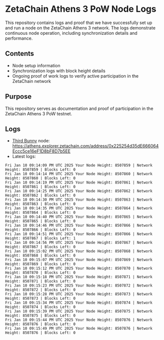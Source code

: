 # ZetaChain Athens 3 PoW Node Logs
This repository contains logs and proof that we have successfully set up and run a node on the ZetaChain Athens 3 network. The logs demonstrate continuous node operation, including synchronization details and performance.

## Contents
- Node setup information
- Synchronization logs with block height details
- Ongoing proof of work logs to verify active participation in the ZetaChain network

## Purpose
This repository serves as documentation and proof of participation in the ZetaChain Athens 3 PoW testnet.

## Logs

- [Third Bunny](https://thirdbunny.xyz/) node: https://athens.explorer.zetachain.com/address/0x225254d35dE666064Eccc5ce16eF1D8bF8D7b5EE
- Latest logs:
```
Fri Jan 10 09:14:09 PM UTC 2025 Your Node Height: 8507859 | Network Height: 8507859 | Blocks Left: 0
Fri Jan 10 09:14:14 PM UTC 2025 Your Node Height: 8507860 | Network Height: 8507860 | Blocks Left: 0
Fri Jan 10 09:14:19 PM UTC 2025 Your Node Height: 8507861 | Network Height: 8507861 | Blocks Left: 0
Fri Jan 10 09:14:25 PM UTC 2025 Your Node Height: 8507862 | Network Height: 8507862 | Blocks Left: 0
Fri Jan 10 09:14:30 PM UTC 2025 Your Node Height: 8507863 | Network Height: 8507863 | Blocks Left: 0
Fri Jan 10 09:14:35 PM UTC 2025 Your Node Height: 8507864 | Network Height: 8507864 | Blocks Left: 0
Fri Jan 10 09:14:40 PM UTC 2025 Your Node Height: 8507865 | Network Height: 8507865 | Blocks Left: 0
Fri Jan 10 09:14:46 PM UTC 2025 Your Node Height: 8507866 | Network Height: 8507866 | Blocks Left: 0
Fri Jan 10 09:14:51 PM UTC 2025 Your Node Height: 8507866 | Network Height: 8507867 | Blocks Left: 1
Fri Jan 10 09:14:56 PM UTC 2025 Your Node Height: 8507867 | Network Height: 8507867 | Blocks Left: 0
Fri Jan 10 09:15:02 PM UTC 2025 Your Node Height: 8507868 | Network Height: 8507868 | Blocks Left: 0
Fri Jan 10 09:15:07 PM UTC 2025 Your Node Height: 8507869 | Network Height: 8507869 | Blocks Left: 0
Fri Jan 10 09:15:12 PM UTC 2025 Your Node Height: 8507870 | Network Height: 8507870 | Blocks Left: 0
Fri Jan 10 09:15:18 PM UTC 2025 Your Node Height: 8507871 | Network Height: 8507871 | Blocks Left: 0
Fri Jan 10 09:15:23 PM UTC 2025 Your Node Height: 8507872 | Network Height: 8507872 | Blocks Left: 0
Fri Jan 10 09:15:28 PM UTC 2025 Your Node Height: 8507873 | Network Height: 8507873 | Blocks Left: 0
Fri Jan 10 09:15:34 PM UTC 2025 Your Node Height: 8507874 | Network Height: 8507874 | Blocks Left: 0
Fri Jan 10 09:15:39 PM UTC 2025 Your Node Height: 8507875 | Network Height: 8507875 | Blocks Left: 0
Fri Jan 10 09:15:44 PM UTC 2025 Your Node Height: 8507876 | Network Height: 8507876 | Blocks Left: 0
Fri Jan 10 09:15:49 PM UTC 2025 Your Node Height: 8507876 | Network Height: 8507876 | Blocks Left: 0
```
